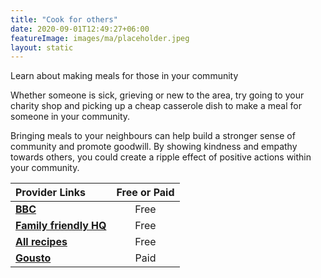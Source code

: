 ```yaml
---
title: "Cook for others"
date: 2020-09-01T12:49:27+06:00
featureImage: images/ma/placeholder.jpeg
layout: static
---
```


Learn about making meals for those in your community

Whether someone is sick, grieving or new to the area, try going to your charity shop and picking up a cheap casserole dish to make a meal for someone in your community.

Bringing meals to your neighbours can help build a stronger sense of community and promote goodwill. By showing kindness and empathy towards others, you could create a ripple effect of positive actions within your community.

| Provider Links      | Free or Paid  |  
| :-----------          | :--------------:      |  
| [**BBC**](https://www.bbc.co.uk/food/casserole) | Free | 
| [**Family friendly HQ**](https://www.familyfriendlyhq.ie/parenthood/health-wellness/what-is-a-meal-train-and-why-is-it-so-important-7017/) | Free | 
| [**All recipes**](https://www.allrecipes.com/article/casseroles-make-when-neighbors-sick/) | Free | 
| [**Gousto**](https://www.gousto.co.uk/) | Paid | 
  

<br/><br/>






